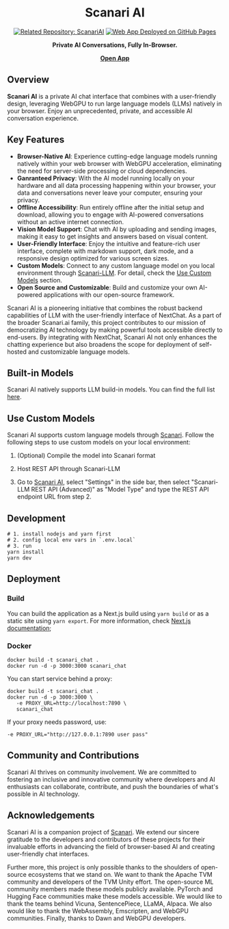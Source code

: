 <div align="center">

# Scanari AI

<a href="https://github.com/scanari-ai/chat"><img alt="Related Repository: ScanariAI" src="https://img.shields.io/badge/Related_Repo-ScanariAI-fafbfc?logo=github"></a>
<a href="https://app.scanari.org/"><img alt="Web App Deployed on GitHub Pages" src="https://img.shields.io/badge/Web_App-Deployed-32a852?logo=pwa"></a>

**Private AI Conversations, Fully In-Browser.**

[**Open App**](https://app.scanari.org/)

</div>

## Overview

**Scanari AI** is a private AI chat interface that combines with a user-friendly design, leveraging WebGPU to run large language models (LLMs) natively in your browser. Enjoy an unprecedented, private, and accessible AI conversation experience.

## Key Features

- **Browser-Native AI**: Experience cutting-edge language models running natively within your web browser with WebGPU acceleration, eliminating the need for server-side processing or cloud dependencies.
- **Ganranteed Privacy**: With the AI model running locally on your hardware and all data processing happening within your browser, your data and conversations never leave your computer, ensuring your privacy.
- **Offline Accessibility**: Run entirely offline after the initial setup and download, allowing you to engage with AI-powered conversations without an active internet connection.
- **Vision Model Support**: Chat with AI by uploading and sending images, making it easy to get insights and answers based on visual content.
- **User-Friendly Interface**: Enjoy the intuitive and feature-rich user interface, complete with markdown support, dark mode, and a responsive design optimized for various screen sizes.
- **Custom Models**: Connect to any custom language model on you local environment through [Scanari-LLM](https://app.scanari.org). For detail, check the [Use Custom Models](#use-custom-models) section.
- **Open Source and Customizable**: Build and customize your own AI-powered applications with our open-source framework.

Scanari AI is a pioneering initiative that combines the robust backend capabilities of LLM with the user-friendly interface of NextChat. As a part of the broader Scanari.ai family, this project contributes to our mission of democratizing AI technology by making powerful tools accessible directly to end-users. By integrating with NextChat, Scanari AI not only enhances the chatting experience but also broadens the scope for deployment of self-hosted and customizable language models.

## Built-in Models

Scanari AI natively supports LLM build-in models. You can find the full list [here](https://github.com/scanari-ai/chat?tab=readme-ov-file#built-in-models).

## Use Custom Models

Scanari AI supports custom language models through [Scanari](https://app.scanari.org/). Follow the following steps to use custom models on your local environment:

1. (Optional) Compile the model into Scanari format

2. Host REST API through Scanari-LLM

3. Go to [Scanari AI](https://app.scanari.org/), select "Settings" in the side bar, then select "Scanari-LLM REST API (Advanced)" as "Model Type" and type the REST API endpoint URL from step 2.

## Development

```shell
# 1. install nodejs and yarn first
# 2. config local env vars in `.env.local`
# 3. run
yarn install
yarn dev
```

## Deployment

### Build

You can build the application as a Next.js build using `yarn build` or as a static site using `yarn export`. For more information, check [Next.js documentation](https://nextjs.org/docs/pages/building-your-application/deploying);

### Docker

```shell
docker build -t scanari_chat .
docker run -d -p 3000:3000 scanari_chat
```

You can start service behind a proxy:

```shell
docker build -t scanari_chat .
docker run -d -p 3000:3000 \
   -e PROXY_URL=http://localhost:7890 \
   scanari_chat
```

If your proxy needs password, use:

```shell
-e PROXY_URL="http://127.0.0.1:7890 user pass"
```

## Community and Contributions

Scanari AI thrives on community involvement. We are committed to fostering an inclusive and innovative community where developers and AI enthusiasts can collaborate, contribute, and push the boundaries of what's possible in AI technology.

## Acknowledgements

Scanari AI is a companion project of [Scanari](https://github.com/scanari). We extend our sincere gratitude to the developers and contributors of these projects for their invaluable efforts in advancing the field of browser-based AI and creating user-friendly chat interfaces.

Further more, this project is only possible thanks to the shoulders of open-source ecosystems that we stand on. We want to thank the Apache TVM community and developers of the TVM Unity effort. The open-source ML community members made these models publicly available. PyTorch and Hugging Face communities make these models accessible. We would like to thank the teams behind Vicuna, SentencePiece, LLaMA, Alpaca. We also would like to thank the WebAssembly, Emscripten, and WebGPU communities. Finally, thanks to Dawn and WebGPU developers.
